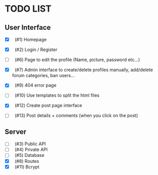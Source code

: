 # TODO LIST

## User Interface

- [x] &nbsp; (#1) Homepage
- [x] &nbsp; (#2) Login / Register
- [ ] &nbsp; (#6) Page to edit the profile (Name, picture, password etc...)
- [x] &nbsp; (#7) Admin interface to create/delete profiles manually, 
  add/delete forum categories, ban users...
- [x] &nbsp; (#9) 404 error page
- [ ] &nbsp; (#10) Use templates to split the html files
- [x] &nbsp; (#12) Create post page interface
- [ ] &nbsp; (#13) Post details + comments (when you click on the post)


## Server

- [ ] &nbsp; (#3) Public API
- [ ] &nbsp; (#4) Private API
- [ ] &nbsp; (#5) Database
- [x] &nbsp; (#8) Routes
- [x] &nbsp; (#11) Bcrypt